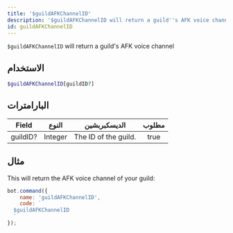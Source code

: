 ```yaml
---
title: '$guildAFKChannelID'
description: '$guildAFKChannelID will return a guild''s AFK voice channel.'
id: guildAFKChannelID
---
```


`$guildAFKChannelID` will return a guild's AFK voice channel

## الاستخدام

```php
$guildAFKChannelID[guildID?]
```

## البارامترات

| Field    | النوع   | الديسكبربشين         | مطلوب |
| -------- | ------- | -------------------- |:-----:|
| guildID? | Integer | The ID of the guild. | true  |

## مثال

This will return the AFK voice channel of your guild:

```javascript
bot.command({
    name: 'guildAFKChannelID',
    code: `
  $guildAFKChannelID
  `
});
```
